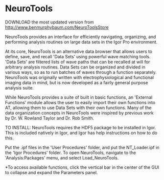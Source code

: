 # NeuroTools

DOWNLOAD the most updated version from http://www.benmurphybaum.com/NeuroToolsStore


NeuroTools provides an interface for efficiently navigating, organizing, and performing analysis routines on large data sets in the Igor Pro environment. 

At its core, NeuroTools is an alternative data browser that allows users to define, save, and recall 'Data Sets' using powerful wave matching tools. 'Data Sets' are filtered lists of wave paths that can be recalled at will for arbitrary analysis routines. Data Sets can be organized and divided in various ways, so as to run batches of waves through a function separately. NeuroTools was originally written with electrophysiological and functional imaging data in mind, but is now developed as a fairly general purpose analysis suite. 

While NeuroTools provides a suite of built in basic functions, an 'External Functions' module allows the user to easily import their own functions into AT, allowing them to use Data Sets with their own functions. Many of the data organization concepts in NeuroTools were inspired by previous work by Dr. W. Rowland Taylor and Dr. Rob Smith.

TO INSTALL:
NeuroTools requires the HDF5 package to be installed in Igor. This is included natively in Igor, and Igor has help instructions on how to do this.

Put the .ipf files in the 'User Procedures' folder, and put the NT_Loader.ipf in the 'Igor Procedures' folder. To open NeuroTools, navigate to the 'Analysis:Packages' menu, and select Load_NeuroTools. 

*To access available functions, click the vertical bar in the center of the GUI to collapse and expand the Parameters panel.

